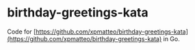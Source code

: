 birthday-greetings-kata
=======================

Code for [https://github.com/xpmatteo/birthday-greetings-kata](https://github.com/xpmatteo/birthday-greetings-kata) in Go.
